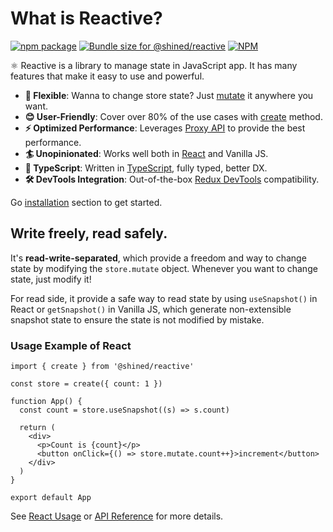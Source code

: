 # What is Reactive?

<a href="https://npmjs.com/package/@shined/reactive"><img src="https://img.shields.io/npm/v/@shined/reactive.svg" alt="npm package"></a>
<a href="https://pkg-size.dev/@shined/reactive"><img src="https://pkg-size.dev/badge/bundle/17299" title="Bundle size for @shined/reactive"></a>
<a href="https://github.com/sheinsight/reactive/blob/main/LICENSE"><img alt="NPM" src="https://img.shields.io/npm/l/%40shined%2Freactive"></a>

⚛️ Reactive is a library to manage state in JavaScript app. It has many features that make it easy to use and powerful.

- **🧩 Flexible**: Wanna to change store state? Just [mutate](/reference/api#mutate) it anywhere you want.
- **😊 User-Friendly**: Cover over 80% of the use cases with [create](/reference/api#create) method.
- **⚡️ Optimized Performance**: Leverages [Proxy API](https://developer.mozilla.org/en-US/docs/Web/JavaScript/Reference/Global_Objects/Proxy) to provide the best performance.
- **🏄 Unopinionated**: Works well both in [React](https://react.dev/) and Vanilla JS.
- **🦄 TypeScript**: Written in [TypeScript](https://www.typescriptlang.org/), fully typed, better DX.
- **🛠️ DevTools Integration**: Out-of-the-box [Redux DevTools](https://github.com/reduxjs/redux-devtools#redux-devtools) compatibility.

Go [installation](/installation) section to get started.

## Write freely, read safely.

It's **read-write-separated**, which provide a freedom and way to change state by modifying the `store.mutate` object. Whenever you want to change state, just modify it!

For read side, it provide a safe way to read state by using `useSnapshot()` in React or `getSnapshot()` in Vanilla JS, which generate non-extensible snapshot state to ensure the state is not modified by mistake.

### Usage Example of React

```tsx
import { create } from '@shined/reactive'

const store = create({ count: 1 })

function App() {
  const count = store.useSnapshot((s) => s.count)

  return (
    <div>
      <p>Count is {count}</p>
      <button onClick={() => store.mutate.count++}>increment</button>
    </div>
  )
}

export default App
```

See [React Usage](/useage/react) or [API Reference](/reference/api) for more details.

